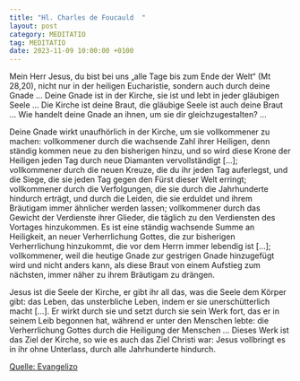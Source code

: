 ```yaml
---
title: "Hl. Charles de Foucauld  "
layout: post
category: MEDITATIO
tag: MEDITATIO
date: 2023-11-09 10:00:00 +0100
---
```

Mein Herr Jesus, du bist bei uns „alle Tage bis zum Ende der Welt“ (Mt 28,20), nicht nur in der heiligen Eucharistie, sondern auch durch deine Gnade … Deine Gnade ist in der Kirche, sie ist und lebt in jeder gläubigen Seele … Die Kirche ist deine Braut, die gläubige Seele ist auch deine Braut … Wie handelt deine Gnade an ihnen, um sie dir gleichzugestalten? …

Deine Gnade wirkt unaufhörlich in der Kirche, um sie vollkommener zu machen: vollkommener durch die wachsende Zahl ihrer Heiligen, denn ständig kommen neue zu den bisherigen hinzu, und so wird diese Krone der Heiligen jeden Tag durch neue Diamanten vervollständigt […]; vollkommener durch die neuen Kreuze, die du ihr jeden Tag auferlegst, und die Siege, die sie jeden Tag gegen den Fürst dieser Welt erringt; vollkommener durch die Verfolgungen, die sie durch die Jahrhunderte hindurch erträgt, und durch die Leiden, die sie erduldet und ihrem Bräutigam immer ähnlicher werden lassen; vollkommener durch das Gewicht der Verdienste ihrer Glieder, die täglich zu den Verdiensten des Vortages hinzukommen.<!--more--> Es ist eine ständig wachsende Summe an Heiligkeit, an neuer Verherrlichung Gottes, die zur bisherigen Verherrlichung hinzukommt, die vor dem Herrn immer lebendig ist […]; vollkommener, weil die heutige Gnade zur gestrigen Gnade hinzugefügt wird und nicht anders kann, als diese Braut von einem Aufstieg zum nächsten, immer näher zu ihrem Bräutigam zu drängen.

Jesus ist die Seele der Kirche, er gibt ihr all das, was die Seele dem Körper gibt: das Leben, das unsterbliche Leben, indem er sie unerschütterlich macht […]. Er wirkt durch sie und setzt durch sie sein Werk fort, das er in seinem Leib begonnen hat, während er unter den Menschen lebte: die Verherrlichung Gottes durch die Heiligung der Menschen … Dieses Werk ist das Ziel der Kirche, so wie es auch das Ziel Christi war: Jesus vollbringt es in ihr ohne Unterlass, durch alle Jahrhunderte hindurch.


[Quelle: Evangelizo](https://evangeliumtagfuertag.org/DE/gospel)
